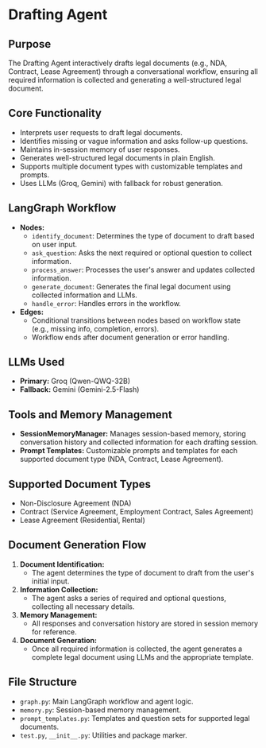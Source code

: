 # Drafting Agent

## Purpose
The Drafting Agent interactively drafts legal documents (e.g., NDA, Contract, Lease Agreement) through a conversational workflow, ensuring all required information is collected and generating a well-structured legal document.

## Core Functionality
- Interprets user requests to draft legal documents.
- Identifies missing or vague information and asks follow-up questions.
- Maintains in-session memory of user responses.
- Generates well-structured legal documents in plain English.
- Supports multiple document types with customizable templates and prompts.
- Uses LLMs (Groq, Gemini) with fallback for robust generation.

## LangGraph Workflow
- **Nodes:**
  - `identify_document`: Determines the type of document to draft based on user input.
  - `ask_question`: Asks the next required or optional question to collect information.
  - `process_answer`: Processes the user's answer and updates collected information.
  - `generate_document`: Generates the final legal document using collected information and LLMs.
  - `handle_error`: Handles errors in the workflow.
- **Edges:**
  - Conditional transitions between nodes based on workflow state (e.g., missing info, completion, errors).
  - Workflow ends after document generation or error handling.

## LLMs Used
- **Primary:** Groq (Qwen-QWQ-32B)
- **Fallback:** Gemini (Gemini-2.5-Flash)

## Tools and Memory Management
- **SessionMemoryManager:** Manages session-based memory, storing conversation history and collected information for each drafting session.
- **Prompt Templates:** Customizable prompts and templates for each supported document type (NDA, Contract, Lease Agreement).

## Supported Document Types
- Non-Disclosure Agreement (NDA)
- Contract (Service Agreement, Employment Contract, Sales Agreement)
- Lease Agreement (Residential, Rental)

## Document Generation Flow
1. **Document Identification:**
   - The agent determines the type of document to draft from the user's initial input.
2. **Information Collection:**
   - The agent asks a series of required and optional questions, collecting all necessary details.
3. **Memory Management:**
   - All responses and conversation history are stored in session memory for reference.
4. **Document Generation:**
   - Once all required information is collected, the agent generates a complete legal document using LLMs and the appropriate template.

## File Structure
- `graph.py`: Main LangGraph workflow and agent logic.
- `memory.py`: Session-based memory management.
- `prompt_templates.py`: Templates and question sets for supported legal documents.
- `test.py`, `__init__.py`: Utilities and package marker. 